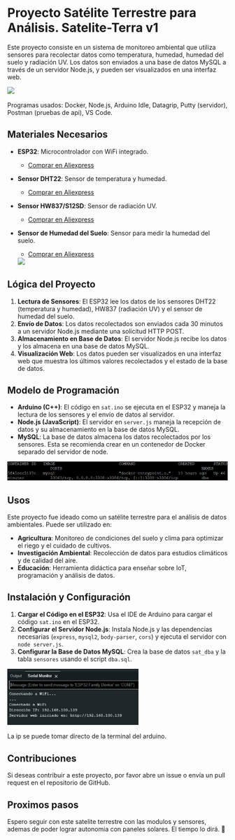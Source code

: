 


# Proyecto Satélite Terrestre para Análisis. Satelite-Terra v1

Este proyecto consiste en un sistema de monitoreo ambiental que utiliza sensores para recolectar datos como temperatura, humedad, humedad del suelo y radiación UV. Los datos son enviados a una base de datos MySQL a través de un servidor Node.js, y pueden ser visualizados en una interfaz web.


<img src="media/foto3(maceta).png" width="300">


Programas usados: Docker, Node.js, Arduino Idle, Datagrip, Putty (servidor), Postman (pruebas de api), VS Code.

## Materiales Necesarios

- **ESP32**: Microcontrolador con WiFi integrado.
  - [Comprar en Aliexpress](https://es.aliexpress.com/item/1005007205044247.html?spm=a2g0o.productlist.main.5.57cf72b2mg31xQ&algo_pvid=87659b11-ec04-4ffc-ac20-94f563565ee4&pdp_ext_f=%7B%22order%22%3A%221090%22%2C%22eval%22%3A%221%22%7D&utparam-url=scene%3Asearch%7Cquery_from%3A)
  
- **Sensor DHT22**: Sensor de temperatura y humedad.
  - [Comprar en Aliexpress](https://es.aliexpress.com/item/1005007171350003.html?spm=a2g0o.productlist.main.13.219fPSqKPSqKfn&algo_pvid=a1f80de2-facd-407e-8010-b9f2bd8e305c&pdp_ext_f=%7B%22order%22%3A%221487%22%2C%22eval%22%3A%221%22%2C%22orig_sl_item_id%22%3A%221005007171350003%22%2C%22orig_item_id%22%3A%221005006953306942%22%7D&utparam-url=scene%3Asearch%7Cquery_from%3A)
  
- **Sensor HW837/S12SD**: Sensor de radiación UV.
  - [Comprar en Aliexpress](https://es.aliexpress.com/item/1005006947917783.html?spm=a2g0o.productlist.main.5.34ff2acfOPnbBa&algo_pvid=3d116449-c3c2-4917-9ecf-a9a2b2c370fd&pdp_ext_f=%7B%22order%22%3A%2230%22%2C%22eval%22%3A%221%22%7D&utparam-url=scene%3Asearch%7Cquery_from%3A)
  
- **Sensor de Humedad del Suelo**: Sensor para medir la humedad del suelo.
  - [Comprar en Aliexpress](https://es.aliexpress.com/item/1005005202930632.html?spm=a2g0o.productlist.main.5.166a7fccBc9tqr&algo_pvid=7cb4208f-daa0-45dd-a04e-a5e1c7facd04&pdp_ext_f=%7B%22order%22%3A%22611%22%2C%22eval%22%3A%221%22%7D&utparam-url=scene%3Asearch%7Cquery_from%3A)

  <img src="media/foto2.png" width="300">


## Lógica del Proyecto

1. **Lectura de Sensores**: El ESP32 lee los datos de los sensores DHT22 (temperatura y humedad), HW837 (radiación UV) y el sensor de humedad del suelo.
2. **Envío de Datos**: Los datos recolectados son enviados cada 30 minutos a un servidor Node.js mediante una solicitud HTTP POST.
3. **Almacenamiento en Base de Datos**: El servidor Node.js recibe los datos y los almacena en una base de datos MySQL.
4. **Visualización Web**: Los datos pueden ser visualizados en una interfaz web que muestra los últimos valores recolectados y el estado de la base de datos.

## Modelo de Programación

- **Arduino (C++)**: El código en `sat.ino` se ejecuta en el ESP32 y maneja la lectura de los sensores y el envío de datos al servidor.
- **Node.js (JavaScript)**: El servidor en `server.js` maneja la recepción de datos y su almacenamiento en la base de datos MySQL.
- **MySQL**: La base de datos almacena los datos recolectados por los sensores. Esta se recomienda crear en un contenedor de Docker separado del servidor de node.

<img src="media/docker.png" width="700">


## Usos

Este proyecto fue ideado como un satélite terrestre para el análisis de datos ambientales. Puede ser utilizado en:

- **Agricultura**: Monitoreo de condiciones del suelo y clima para optimizar el riego y el cuidado de cultivos.
- **Investigación Ambiental**: Recolección de datos para estudios climáticos y de calidad del aire.
- **Educación**: Herramienta didáctica para enseñar sobre IoT, programación y análisis de datos.

## Instalación y Configuración

1. **Cargar el Código en el ESP32**: Usa el IDE de Arduino para cargar el código `sat.ino` en el ESP32.
2. **Configurar el Servidor Node.js**: Instala Node.js y las dependencias necesarias (`express`, `mysql2`, `body-parser`, `cors`) y ejecuta el servidor con `node server.js`.
3. **Configurar la Base de Datos MySQL**: Crea la base de datos `sat_dba` y la tabla `sensores` usando el script `dba.sql`.

<img src="media/serial-arduino.png" width="300">

La ip se puede tomar directo de la terminal del arduino. 

## Contribuciones

Si deseas contribuir a este proyecto, por favor abre un issue o envía un pull request en el repositorio de GitHub.

## Proximos pasos

Espero seguir con este satelite terrestre con las modulos y sensores, ademas de poder lograr autonomia con paneles solares. El tiempo lo dirá. 🦖
